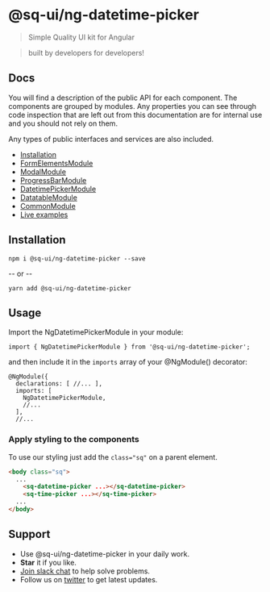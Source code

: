 # @sq-ui/ng-datetime-picker

> Simple Quality UI kit for Angular

> built by developers for developers!

## Docs

You will find a description of the public API for each component.
The components are grouped by modules. Any properties you can see through code inspection that are left out from this documentation are for internal use and you should not rely on them.

Any types of public interfaces and services are also included.

- [Installation](https://sq-ui.github.io/ng-sq-ui/#/installation)
- [FormElementsModule](https://sq-ui.github.io/ng-sq-ui/#/form-elements-module)
- [ModalModule](https://sq-ui.github.io/ng-sq-ui/#/modal-module)
- [ProgressBarModule](https://sq-ui.github.io/ng-sq-ui/#/progressbar-module)
- [DatetimePickerModule](https://sq-ui.github.io/ng-sq-ui/#/datetime-picker-module)
- [DatatableModule](https://sq-ui.github.io/ng-sq-ui/#/datatable-module)
- [CommonModule](https://sq-ui.github.io/ng-sq-ui/#/common-module)
- [Live examples](https://ng-sq-ui-examples.surge.sh)

## Installation

```
npm i @sq-ui/ng-datetime-picker --save
```

-- or --

```
yarn add @sq-ui/ng-datetime-picker
```

## Usage

Import the NgDatetimePickerModule in your module:

```
import { NgDatetimePickerModule } from '@sq-ui/ng-datetime-picker';
```

and then include it in the `imports` array of your @NgModule() decorator:

```
@NgModule({
  declarations: [ //... ],
  imports: [
    NgDatetimePickerModule,
    //...
  ],
  //...
```

### Apply styling to the components

To use our styling just add the `class="sq"` on a parent element.

```html
<body class="sq">
  ...
    <sq-datetime-picker ...></sq-datetime-picker>
    <sq-time-picker ...></sq-time-picker>
  ...
</body>
```

## Support

- Use @sq-ui/ng-datetime-picker in your daily work.
- **Star** it if you like.
- [Join slack chat](https://join.slack.com/t/ng-sq-ui/shared_invite/enQtNDE2NDQxMjA4NzU4LTNiOWZjMGU5Mzc1N2NiMjRkMjJlM2U5OWY4ZGUyOWNjNjFmY2EyMzQ0Zjg0Mjk5OTE4MGUyMjQwMmU3NDI2Yzg) to help solve problems.
- Follow us on [twitter](https://twitter.com/sq_ui_kit) to get latest updates.
